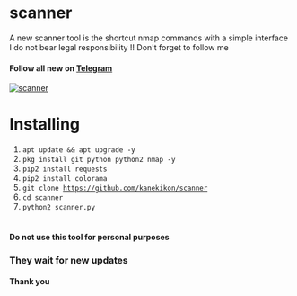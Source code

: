 # scanner
A new scanner tool is the shortcut nmap commands with a simple interface
I do not bear legal responsibility !!
Don't forget to follow me
#### Follow all new on [Telegram](https://t.me/SITITI)
<a href="https://ibb.co/DrbBMp2"><img src="https://i.ibb.co/phPHKyF/scanner.jpg" alt="scanner" border="0"></a>

# Installing
1. <code>apt update && apt upgrade -y</code>
2. <code>pkg install git python python2 nmap -y</code> 
3. <code>pip2 install requests </code>
4. <code>pip2 install colorama </code>
5. <code>git clone https://github.com/kanekikon/scanner</code>
6. <code>cd scanner</code>
7. <code>python2 scanner.py</code><br><br>


#### Do not use this tool for personal purposes
### They wait for new updates
#### Thank you 
